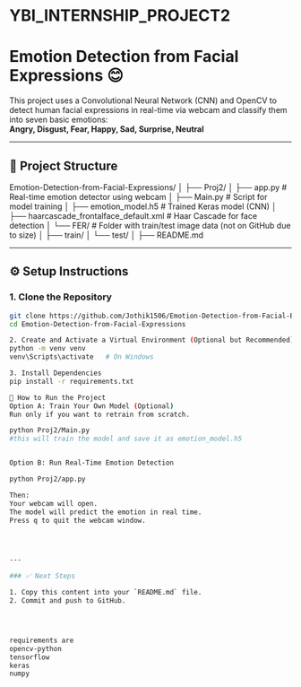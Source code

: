 # YBI_INTERNSHIP_PROJECT2

# Emotion Detection from Facial Expressions 😊

This project uses a Convolutional Neural Network (CNN) and OpenCV to detect human facial expressions in real-time via webcam and classify them into seven basic emotions:  
**Angry, Disgust, Fear, Happy, Sad, Surprise, Neutral**

---

## 📁 Project Structure
Emotion-Detection-from-Facial-Expressions/
│
├── Proj2/
│ ├── app.py # Real-time emotion detector using webcam
│ ├── Main.py # Script for model training
│ ├── emotion_model.h5 # Trained Keras model (CNN)
│ ├── haarcascade_frontalface_default.xml # Haar Cascade for face detection
│ └── FER/ # Folder with train/test image data (not on GitHub due to size)
│ ├── train/
│ └── test/
│
├── README.md


---

## ⚙️ Setup Instructions

### 1. Clone the Repository

```bash
git clone https://github.com/Jothik1506/Emotion-Detection-from-Facial-Expressions.git
cd Emotion-Detection-from-Facial-Expressions

2. Create and Activate a Virtual Environment (Optional but Recommended)
python -m venv venv
venv\Scripts\activate   # On Windows

3. Install Dependencies
pip install -r requirements.txt

🏃 How to Run the Project
Option A: Train Your Own Model (Optional)
Run only if you want to retrain from scratch.

python Proj2/Main.py
#this will train the model and save it as emotion_model.h5


Option B: Run Real-Time Emotion Detection

python Proj2/app.py

Then:
Your webcam will open.
The model will predict the emotion in real time.
Press q to quit the webcam window.




---

### ✅ Next Steps

1. Copy this content into your `README.md` file.
2. Commit and push to GitHub.




requirements are
opencv-python
tensorflow
keras
numpy


